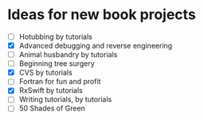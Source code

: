 # Ideas for new book projects

- [ ] Hotubbing by tutorials
- [x] Advanced debugging and reverse engineering
- [ ] Animal husbandry by tutorials
- [ ] Beginning tree surgery
- [x] CVS by tutorials
- [ ] Fortran for fun and profit
- [x] RxSwift by tutorials
- [ ] Writing tutorials, by tutorials
- [ ] 50 Shades of Green
